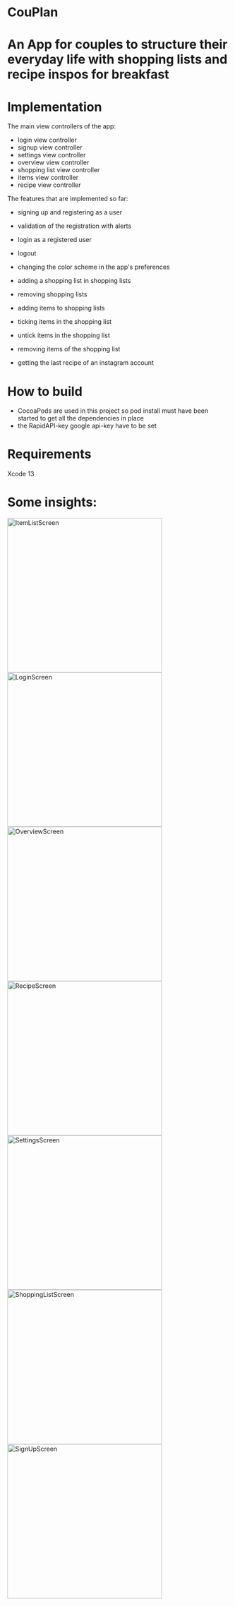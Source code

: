 # CouPlan

# An App for couples to structure their everyday life with shopping lists and recipe inspos for breakfast

# Implementation

The main view controllers of the app:
- login view controller 
- signup view controller
- settings view controller 
- overview view controller 
- shopping list view controller 
- items view controller 
- recipe view controller 

The features that are implemented so far:
- signing up and registering as a user 
- validation of the registration with alerts 
- login as a registered user 
- logout 

- changing the color scheme in the app's preferences

- adding a shopping list in shopping lists 
- removing shopping lists
- adding items to shopping lists 
- ticking items in the shopping list 
- untick items in the shopping list 
- removing items of the shopping list 

- getting the last recipe of an instagram account

# How to build

- CocoaPods are used in this project so pod install must have been started to get all the dependencies in place
- the RapidAPI-key google api-key have to be set 

# Requirements

Xcode 13

# Some insights: 

<p align="left">
  <img src="https://github.com/AlexandraMariaH/CouPlan/blob/main/screenshots/screenshot_itemlist_screen.png" width="350" title="ItemListScreen">
  <img src="https://github.com/AlexandraMariaH/CouPlan/blob/main/screenshots/screenshot_loginscreen.png" width="350" title="LoginScreen">
  <img src="https://github.com/AlexandraMariaH/CouPlan/blob/main/screenshots/screenshot_overview_screen.png" width="350" title="OverviewScreen">
  <img src="https://github.com/AlexandraMariaH/CouPlan/blob/main/screenshots/screenshot_recipe_screen.png" width="350" title="RecipeScreen">
  <img src="https://github.com/AlexandraMariaH/CouPlan/blob/main/screenshots/screenshot_settings_screen.png" width="350" title="SettingsScreen">
  <img src="https://github.com/AlexandraMariaH/CouPlan/blob/main/screenshots/screenshot_shoppinglist_screen.png" width="350" title="ShoppingListScreen">
   <img src="https://github.com/AlexandraMariaH/CouPlan/blob/main/screenshots/screenshot_sign_up_screen.png" width="350" title="SignUpScreen">
</p>


